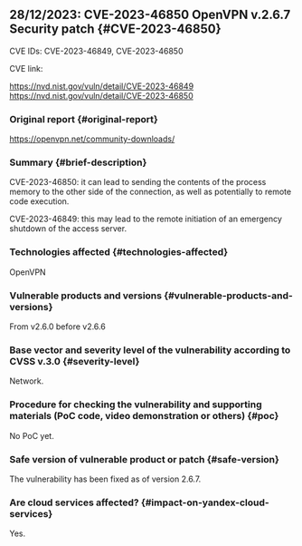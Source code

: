 ## 28/12/2023: CVE-2023-46850 OpenVPN v.2.6.7 Security patch {#CVE-2023-46850}

CVE IDs: CVE-2023-46849, CVE-2023-46850

CVE link:

<https://nvd.nist.gov/vuln/detail/CVE-2023-46849>
<https://nvd.nist.gov/vuln/detail/CVE-2023-46850>

### Original report {#original-report}

<https://openvpn.net/community-downloads/>

### Summary {#brief-description}

CVE-2023-46850: it can lead to sending the contents of the process memory to the other side of the connection, as well as potentially to remote code execution.

CVE-2023-46849: this may lead to the remote initiation of an emergency shutdown of the access server.

### Technologies affected {#technologies-affected}

OpenVPN

### Vulnerable products and versions {#vulnerable-products-and-versions}

From v2.6.0 before v2.6.6

### Base vector and severity level of the vulnerability according to CVSS v.3.0 {#severity-level}

Network.

### Procedure for checking the vulnerability and supporting materials (PoC code, video demonstration or others) {#poc}

No PoC yet.

### Safe version of vulnerable product or patch {#safe-version}

The vulnerability has been fixed as of version 2.6.7.

### Are cloud services affected? {#impact-on-yandex-cloud-services}

Yes.
